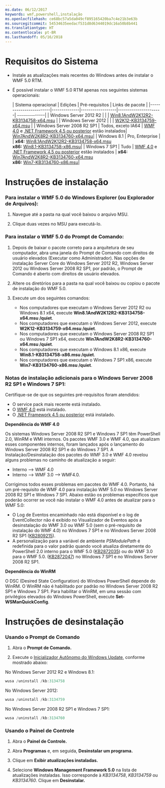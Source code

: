 ```yaml
---
ms.date: 06/12/2017
keywords: wmf,powershell,instalação
ms.openlocfilehash: ce68bc57a5da049cf895165420ba7c4e21b3e63b
ms.sourcegitcommit: 54534635eedacf531d8d6344019dc16a50b8b441
ms.translationtype: HT
ms.contentlocale: pt-BR
ms.lasthandoff: 05/16/2018
---
```

# <a name="system-requirements"></a>Requisitos do Sistema

- Instale as atualizações mais recentes do Windows antes de instalar o WMF 5.0 RTM.
- É possível instalar o WMF 5.0 RTM apenas nos seguintes sistemas operacionais:

    | Sistema operacional       | Edições         | Pré-requisitos        |  Links de pacote |
    |------------------------|--------------|------------------|----------------------| --------------|
    | Windows Server 2012 R2 |  |  | [Win8.1AndW2K12R2-KB3134758-x64.msu](http://go.microsoft.com/fwlink/?LinkId=717507) |
    | Windows Server 2012    |  |  | [W2K12-KB3134759-x64.msu](http://go.microsoft.com/fwlink/?LinkId=717506) |
    | Windows Server 2008 R2 SP1 | Todos, exceto IA64 | [WMF 4.0](http://www.microsoft.com/en-us/download/details.aspx?id=40855) e [.NET Framework 4.5 ou posterior](https://msdn.microsoft.com/library/5a4x27ek.aspx) estão instalados| [Win7AndW2K8R2-KB3134760-x64.msu](http://go.microsoft.com/fwlink/?LinkId=717504)|
    | Windows 8.1 | Pro, Enterprise | | **x64:**  [Win8.1AndW2K12R2-KB3134758-x64.msu](http://go.microsoft.com/fwlink/?LinkId=717507) </br> **x86:**  [Win8.1-KB3134758-x86.msu](http://go.microsoft.com/fwlink/?LinkID=717963)|
    | Windows 7 SP1 | Tudo | [WMF 4.0](http://www.microsoft.com/en-us/download/details.aspx?id=40855) e [.NET Framework 4.5 ou posterior](https://msdn.microsoft.com/library/5a4x27ek.aspx) estão instalados | **x64:**  [Win7AndW2K8R2-KB3134760-x64.msu](http://go.microsoft.com/fwlink/?LinkId=717504)  </br> **x86:**  [Win7-KB3134760-x86.msu](http://go.microsoft.com/fwlink/?LinkID=717962)|

# <a name="installation-instructions"></a>Instruções de instalação

### <a name="to-install-wmf-50-from-windows-explorer-or-file-explorer"></a>Para instalar o WMF 5.0 do Windows Explorer (ou Explorador de Arquivos):

1. Navegue até a pasta na qual você baixou o arquivo MSU.

2. Clique duas vezes no MSU para executá-lo.

### <a name="to-install-wmf-50-from-command-prompt"></a>Para instalar o WMF 5.0 do Prompt de Comando:

1. Depois de baixar o pacote correto para a arquitetura de seu computador, abra uma janela do Prompt de Comando com direitos de usuário elevados (Executar como Administrador). Nas opções de instalação Server Core do Windows Server 2012 R2, Windows Server 2012 ou Windows Server 2008 R2 SP1, por padrão, o Prompt de Comando é aberto com direitos de usuário elevados.

2. Altere os diretórios para a pasta na qual você baixou ou copiou o pacote de instalação do WMF 5.0.

3. Execute um dos seguintes comandos:
    - Nos computadores que executam o Windows Server 2012 R2 ou Windows 8.1 x64, execute **Win8.1AndW2K12R2-KB3134758-x64.msu /quiet**.
    - Nos computadores que executam o Windows Server 2012, execute **W2K12-KB3134759-x64.msu /quiet**.
    - Nos computadores que executam o Windows Server 2008 R2 SP1 ou Windows 7 SP1 x64, execute **Win7AndW2K8R2-KB3134760-x64.msu /quiet**.
    - Nos computadores que executam o Windows 8.1 x86, execute **Win8.1-KB3134758-x86.msu /quiet**.
    - Nos computadores que executam o Windows 7 SP1 x86, execute **Win7-KB3134760-x86.msu /quiet**.

### <a name="additional-installation-notes-for-windows-server-2008-r2-sp1-and-windows-7-sp1"></a>Notas de instalação adicionais para o Windows Server 2008 R2 SP1 e Windows 7 SP1:

Certifique-se de que os seguintes pré-requisitos foram atendidos:
- O service pack mais recente está instalado.
- O [WMF 4.0](http://www.microsoft.com/en-us/download/details.aspx?id=40855) está instalado.
- O [.NET Framework 4.5 ou posterior](https://msdn.microsoft.com/library/5a4x27ek.aspx) está instalado.

**Dependência do WMF 4.0**

Os sistemas Windows Server 2008 R2 SP1 e Windows 7 SP1 têm PowerShell 2.0, WinRM e WMI internos. Os pacotes WMF 3.0 e WMF 4.0, que atualizam esses componentes internos, foram lançados após o lançamento do Windows Server 2008 R2 SP1 e do Windows 7 SP1. A Instalação/Desinstalação dos pacotes do WMF 3.0 e WMF 4.0 revelou alguns problemas no caminho de atualização a seguir:

- Interno --> WMF 4.0
- Interno --> WMF 3.0 --> WMF4.0.

Corrigimos todos esses problemas em pacotes do WMF 4.0. Portanto, há um pré-requisito de WMF 4.0 para instalação WMF 5.0 no Windows Server 2008 R2 SP1 e Windows 7 SP1. Abaixo estão os problemas específicos que poderão ocorrer se você não instalar o WMF 4.0 antes de atualizar para o WMF 5.0:

- O Log de Eventos encaminhado não está disponível e o log de EventCollector não é exibido no Visualizador de Eventos após a desinstalação do WMF 3.0 ou WMF 5.0 (sem o pré-requisito de instalação do WMF 4.0) no Windows 7 SP1 e no Windows Server 2008 R2 SP1 ([KB2809215](https://support.microsoft.com/en-us/kb/2809215)).
- A personalização para a variável de ambiente *PSModulePath* é redefinida para o valor padrão quando você atualiza diretamente do PowerShell 2.0 interno para o WMF 5.0 ([KB2872035](https://support.microsoft.com/en-us/kb/2872035)) ou do WMF 3.0 para o WMF 5.0. ([KB2872047](https://support.microsoft.com/en-us/kb/2872047)) no Windows 7 SP1 e no Windows Server 2008 R2 SP1.

**Dependência do WinRM**

O DSC (Desired State Configuration) do Windows PowerShell depende do WinRM. O WinRM não é habilitado por padrão no Windows Server 2008 R2 SP1 e Windows 7 SP1. Para habilitar o WinRM, em uma sessão com privilégios elevados do Windows PowerShell, execute **Set-WSManQuickConfig**.

# <a name="uninstallation-instructions"></a>Instruções de desinstalação

### <a name="using-command-prompt"></a>Usando o Prompt de Comando

1.  Abra o **Prompt de Comando.**

2.  Execute o [Inicializador Autônomo do Windows Update](https://support.microsoft.com/en-us/kb/934307), conforme mostrado abaixo:

No Windows Server 2012 R2 e Windows 8.1:
```powershell
wusa /uninstall /kb:3134758
```
No Windows Server 2012:
```powershell
wusa /uninstall /kb:3134759
```
No Windows Server 2008 R2 SP1 e Windows 7 SP1:
```powershell
wusa /uninstall /kb:3134760
```

### <a name="using-control-panel"></a>Usando o Painel de Controle

1.  Abra o **Painel de Controle.**

2.  Abra **Programas** e, em seguida, **Desinstalar um programa.**

3.  Clique em **Exibir atualizações instaladas.**

4.  Selecione **Windows Management Framework 5.0** na lista de atualizações instaladas. Isso corresponde à *KB3134758*, *KB3134759* ou *KB3134760*. Clique em **Desinstalar.**
